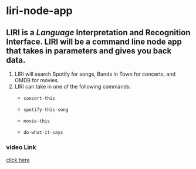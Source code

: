 # liri-node-app
## LIRI is a _Language_ Interpretation and Recognition Interface. LIRI will be a command line node app that takes in parameters and gives you back data.

1. LIRI will search Spotify for songs, Bands in Town for concerts, and OMDB for movies.
2. LIRI can take in one of the following commands:
   * `concert-this`

   * `spotify-this-song`

   * `movie-this`

   * `do-what-it-says`
  
### video Link
[click here](https://drive.google.com/file/d/1R6xkdFuQqU8V-22bAC3tshq4RFI--7oV/view)